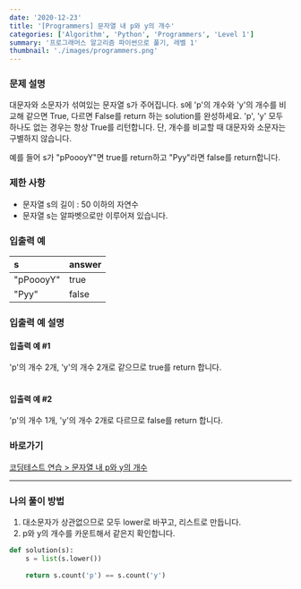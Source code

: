 ```yaml
---
date: '2020-12-23'
title: '[Programmers] 문자열 내 p와 y의 개수'
categories: ['Algorithm', 'Python', 'Programmers', 'Level 1']
summary: '프로그래머스 알고리즘 파이썬으로 풀기, 레벨 1'
thumbnail: './images/programmers.png'
---
```


### 문제 설명

대문자와 소문자가 섞여있는 문자열 s가 주어집니다. s에 'p'의 개수와 'y'의 개수를 비교해 같으면 True, 다르면 False를 return 하는 solution를 완성하세요. 'p', 'y' 모두 하나도 없는 경우는 항상 True를 리턴합니다. 단, 개수를 비교할 때 대문자와 소문자는 구별하지 않습니다.

예를 들어 s가 "pPoooyY"면 true를 return하고 "Pyy"라면 false를 return합니다.

### 제한 사항

- 문자열 s의 길이 : 50 이하의 자연수
- 문자열 s는 알파벳으로만 이루어져 있습니다.

### 입출력 예

| s         | answer |
| :-------- | :----- |
| "pPoooyY" | true   |
| "Pyy"     | false  |

### 입출력 예 설명

#### 입출력 예 #1
'p'의 개수 2개, 'y'의 개수 2개로 같으므로 true를 return 합니다.
<br/><br/>

#### 입출력 예 #2
'p'의 개수 1개, 'y'의 개수 2개로 다르므로 false를 return 합니다.

### 바로가기

[코딩테스트 연습 > 문자열 내 p와 y의 개수](<https://programmers.co.kr/learn/courses/30/lessons/12916?language=python3>)

---

### 나의 풀이 방법

1. 대소문자가 상관없으므로 모두 lower로 바꾸고, 리스트로 만듭니다.
2. p와 y의 개수를 카운트해서 같은지 확인합니다.

``` python
def solution(s):
    s = list(s.lower())
    
    return s.count('p') == s.count('y')
```